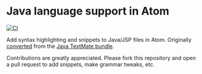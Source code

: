 # Java language support in Atom

[![CI](https://github.com/lunar-editor/language-java/actions/workflows/ci.yml/badge.svg)](https://github.com/lunar-editor/language-java/actions/workflows/ci.yml)

Add syntax highlighting and snippets to Java/JSP files in Atom. Originally [converted](http://flight-manual.atom.io/hacking-atom/sections/converting-from-textmate) from the [Java TextMate bundle](https://github.com/textmate/java.tmbundle).

Contributions are greatly appreciated. Please fork this repository and open a pull request to add snippets, make grammar tweaks, etc.
